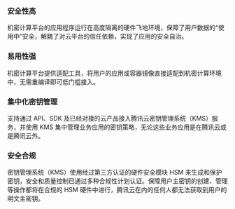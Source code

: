 ### 安全性高
机密计算平台的应用程序运行在高度隔离的硬件飞地环境，保障了用户数据的“使用中”安全，解耦了对云平台的信任依赖，实现了应用的安全自治。

### 易用性强
机密计算平台提供适配工具，将用户的应用或容器镜像直接适配到机密计算环境中，无需重编译即可低门槛接入。

### 集中化密钥管理
支持通过 API、SDK 及已经对接的云产品接入腾讯云密钥管理系统（KMS）服务，并使用 KMS 集中管理业务应用的密钥策略，无论这些业务应用是在腾讯云或是腾讯云外。

### 安全合规
密钥管理系统（KMS）使用经过第三方认证的硬件安全模块 HSM 来生成和保护密钥，安全和质量控制已通过多种合规性计划认证。保障用户主密钥的创建、管理等操作都将在合规的 HSM 硬件中进行，腾讯云在内的任何人都无法获取到用户的明文主密钥。
